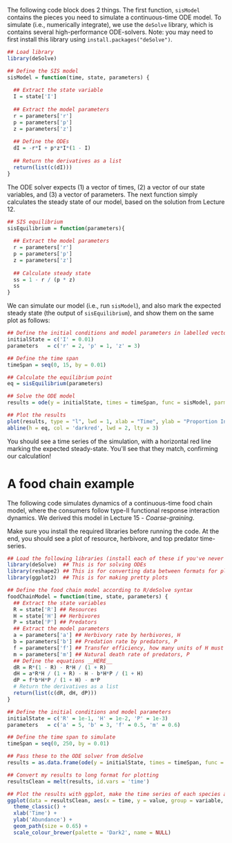 The following code block does 2 things. The first function, `sisModel` contains the pieces you need to simulate a continuous-time ODE model. 
To simulate (i.e., numerically integrate), we use the `deSolve` library, which is contains several high-performance ODE-solvers.
Note: you may need to first install this library using `install.packages("deSolve")`.

```r
## Load library
library(deSolve)

## Define the SIS model
sisModel = function(time, state, parameters) {
  
  ## Extract the state variable
  I = state['I']
  
  ## Extract the model parameters
  r = parameters['r']
  p = parameters['p']
  z = parameters['z']
  
  ## Define the ODEs
  dI = -r*I + p*z*I*(1 - I)
  
  ## Return the derivatives as a list
  return(list(c(dI)))
}
```

The ODE solver expects (1) a vector of times, (2) a vector of our state variables, and (3) a vector of parameters.
The next function simply calculates the steady state of our model, based on the solution from Lecture 12.

```r
## SIS equilibrium
sisEquilibrium = function(parameters){
  
  ## Extract the model parameters
  r = parameters['r']
  p = parameters['p']
  z = parameters['z']
  
  ## Calculate steady state
  ss = 1 - r / (p * z)
  ss
}
```

We can simulate our model (i.e., run `sisModel`), and also mark the expected steady state (the output of `sisEquilibrium`), 
and show them on the same plot as follows:

```r
## Define the initial conditions and model parameters in labelled vectors
initialState = c('I' = 0.01)
parameters   = c('r' = 2, 'p' = 1, 'z' = 3)

## Define the time span
timeSpan = seq(0, 15, by = 0.01)

## Calculate the equilibrium point
eq = sisEquilibrium(parameters)

## Solve the ODE model
results = ode(y = initialState, times = timeSpan, func = sisModel, parms = parameters, method = 'lsoda')

## Plot the results
plot(results, type = "l", lwd = 1, xlab = "Time", ylab = "Proportion Infected", bty = "l")
abline(h = eq, col = 'darkred', lwd = 2, lty = 3)
```

You should see a time series of the simulation, with a horizontal red line marking the expected steady-state.
You'll see that they match, confirming our calculation!

# A food chain example

The following code simulates dynamics of a continuous-time food chain model, where the consumers follow type-II functional response interaction dynamics. 
We derived this model in Lecture 15 - *Coarse-graining*.

Make sure you install the required libraries before running the code. At the end, you should see a plot of resource, herbivore, and top predator time-series.

```r
## Load the following libraries (install each of these if you've never used them before)
library(deSolve)  ## This is for solving ODEs
library(reshape2) ## This is for converting data between formats for plotting
library(ggplot2)  ## This is for making pretty plots

## Define the food chain model according to R/deSolve syntax
foodChainModel = function(time, state, parameters) {
  ## Extract the state variables
  R = state['R'] ## Resources
  H = state['H'] ## Herbivores
  P = state['P'] ## Predators
  ## Extract the model parameters
  a = parameters['a'] ## Herbivory rate by herbivores, H
  b = parameters['b'] ## Predation rate by predators, P
  f = parameters['f'] ## Transfer efficiency, how many units of H must be eaten to make a unit of P
  m = parameters['m'] ## Natural death rate of predators, P
  ## Define the equations __HERE__
  dR = R*(1 - R) - R*H / (1 + R)
  dH = a*R*H / (1 + R) - H - b*H*P / (1 + H)
  dP = f*b*H*P / (1 + H) - m*P
  # Return the derivatives as a list
  return(list(c(dR, dH, dP)))
}

## Define the initial conditions and model parameters
initialState = c('R' = 1e-1, 'H' = 1e-2, 'P' = 1e-3)
parameters   = c('a' = 5, 'b' = 3, 'f' = 0.5, 'm' = 0.6)

## Define the time span to simulate
timeSpan = seq(0, 250, by = 0.01)

## Pass these to the ODE solver from deSolve
results = as.data.frame(ode(y = initialState, times = timeSpan, func = foodChainModel, parms = parameters, method = 'lsoda'))

## Convert my results to long format for plotting
resultsClean = melt(results, id.vars = 'time')

## Plot the results with ggplot, make the time series of each species a different color
ggplot(data = resultsClean, aes(x = time, y = value, group = variable, colour = variable)) +
  theme_classic() +
  xlab('Time') +
  ylab('Abundance') +
  geom_path(size = 0.65) +
  scale_colour_brewer(palette = 'Dark2', name = NULL)
```

